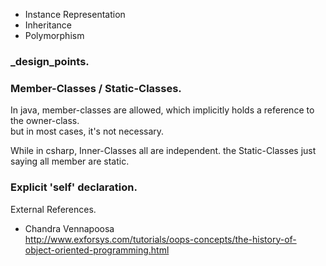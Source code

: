 
[comment]: <> (## O.O.P.)

- Instance Representation
- Inheritance
- Polymorphism


### _design_points.

### Member-Classes / Static-Classes.
In java, member-classes are allowed, which implicitly holds a reference to the owner-class.  
but in most cases, it's not necessary.

While in csharp, Inner-Classes all are independent. the Static-Classes just saying all member are static.


### Explicit 'self' declaration.




External References.
- Chandra Vennapoosa  
http://www.exforsys.com/tutorials/oops-concepts/the-history-of-object-oriented-programming.html